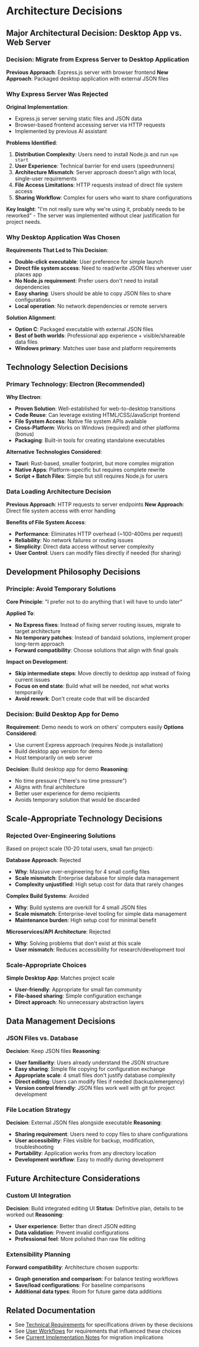 # Architecture Decisions

## Major Architectural Decision: Desktop App vs. Web Server

### Decision: Migrate from Express Server to Desktop Application

**Previous Approach**: Express.js server with browser frontend
**New Approach**: Packaged desktop application with external JSON files

### Why Express Server Was Rejected

**Original Implementation**:
- Express.js server serving static files and JSON data
- Browser-based frontend accessing server via HTTP requests
- Implemented by previous AI assistant

**Problems Identified**:
1. **Distribution Complexity**: Users need to install Node.js and run `npm start`
2. **User Experience**: Technical barrier for end users (speedrunners)
3. **Architecture Mismatch**: Server approach doesn't align with local, single-user requirements
4. **File Access Limitations**: HTTP requests instead of direct file system access
5. **Sharing Workflow**: Complex for users who want to share configurations

**Key Insight**: "I'm not really sure why we're using it, probably needs to be reworked" - The server was implemented without clear justification for project needs.

### Why Desktop Application Was Chosen

**Requirements That Led to This Decision**:
- **Double-click executable**: User preference for simple launch
- **Direct file system access**: Need to read/write JSON files wherever user places app
- **No Node.js requirement**: Prefer users don't need to install dependencies
- **Easy sharing**: Users should be able to copy JSON files to share configurations
- **Local operation**: No network dependencies or remote servers

**Solution Alignment**:
- **Option C**: Packaged executable with external JSON files
- **Best of both worlds**: Professional app experience + visible/shareable data files
- **Windows primary**: Matches user base and platform requirements

## Technology Selection Decisions

### Primary Technology: Electron (Recommended)

**Why Electron**:
- **Proven Solution**: Well-established for web-to-desktop transitions
- **Code Reuse**: Can leverage existing HTML/CSS/JavaScript frontend
- **File System Access**: Native file system APIs available
- **Cross-Platform**: Works on Windows (required) and other platforms (bonus)
- **Packaging**: Built-in tools for creating standalone executables

**Alternative Technologies Considered**:
- **Tauri**: Rust-based, smaller footprint, but more complex migration
- **Native Apps**: Platform-specific but requires complete rewrite
- **Script + Batch Files**: Simple but still requires Node.js for users

### Data Loading Architecture Decision

**Previous Approach**: HTTP requests to server endpoints
**New Approach**: Direct file system access with error handling

**Benefits of File System Access**:
- **Performance**: Eliminates HTTP overhead (~100-400ms per request)
- **Reliability**: No network failures or routing issues
- **Simplicity**: Direct data access without server complexity
- **User Control**: Users can modify files directly if needed (for sharing)

## Development Philosophy Decisions

### Principle: Avoid Temporary Solutions

**Core Principle**: "I prefer not to do anything that I will have to undo later"

**Applied To**:
- **No Express fixes**: Instead of fixing server routing issues, migrate to target architecture
- **No temporary patches**: Instead of bandaid solutions, implement proper long-term approach
- **Forward compatibility**: Choose solutions that align with final goals

**Impact on Development**:
- **Skip intermediate steps**: Move directly to desktop app instead of fixing current issues
- **Focus on end state**: Build what will be needed, not what works temporarily
- **Avoid rework**: Don't create code that will be discarded

### Decision: Build Desktop App for Demo

**Requirement**: Demo needs to work on others' computers easily
**Options Considered**:
- Use current Express approach (requires Node.js installation)
- Build desktop app version for demo
- Host temporarily on web server

**Decision**: Build desktop app for demo
**Reasoning**: 
- No time pressure ("there's no time pressure")
- Aligns with final architecture
- Better user experience for demo recipients
- Avoids temporary solution that would be discarded

## Scale-Appropriate Technology Decisions

### Rejected Over-Engineering Solutions

Based on project scale (10-20 total users, small fan project):

**Database Approach**: Rejected
- **Why**: Massive over-engineering for 4 small config files
- **Scale mismatch**: Enterprise database for simple data management
- **Complexity unjustified**: High setup cost for data that rarely changes

**Complex Build Systems**: Avoided
- **Why**: Build systems are overkill for 4 small JSON files  
- **Scale mismatch**: Enterprise-level tooling for simple data management
- **Maintenance burden**: High setup cost for minimal benefit

**Microservices/API Architecture**: Rejected
- **Why**: Solving problems that don't exist at this scale
- **User mismatch**: Reduces accessibility for research/development tool

### Scale-Appropriate Choices

**Simple Desktop App**: Matches project scale
- **User-friendly**: Appropriate for small fan community
- **File-based sharing**: Simple configuration exchange
- **Direct approach**: No unnecessary abstraction layers

## Data Management Decisions

### JSON Files vs. Database

**Decision**: Keep JSON files
**Reasoning**:
- **User familiarity**: Users already understand the JSON structure
- **Easy sharing**: Simple file copying for configuration exchange
- **Appropriate scale**: 4 small files don't justify database complexity
- **Direct editing**: Users can modify files if needed (backup/emergency)
- **Version control friendly**: JSON files work well with git for project development

### File Location Strategy

**Decision**: External JSON files alongside executable
**Reasoning**:
- **Sharing requirement**: Users need to copy files to share configurations
- **User accessibility**: Files visible for backup, modification, troubleshooting
- **Portability**: Application works from any directory location
- **Development workflow**: Easy to modify during development

## Future Architecture Considerations

### Custom UI Integration

**Decision**: Build integrated editing UI
**Status**: Definitive plan, details to be worked out
**Reasoning**:
- **User experience**: Better than direct JSON editing
- **Data validation**: Prevent invalid configurations
- **Professional feel**: More polished than raw file editing

### Extensibility Planning

**Forward compatibility**: Architecture chosen supports:
- **Graph generation and comparison**: For balance testing workflows
- **Save/load configurations**: For baseline comparisons
- **Additional data types**: Room for future game data additions

## Related Documentation

- See [Technical Requirements](technical-requirements.md) for specifications driven by these decisions
- See [User Workflows](user-workflows.md) for requirements that influenced these choices
- See [Current Implementation Notes](current-implementation-notes.md) for migration implications